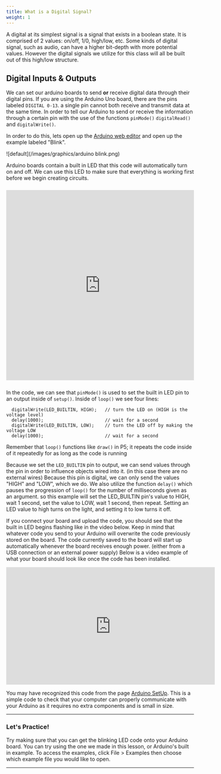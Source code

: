 ```yaml
---
title: What is a Digital Signal? 
weight: 1
---
```


A digital at its simplest signal is a signal that exists in a boolean state. It is comprised of 2 values: on/off, 1/0, high/low, etc. Some kinds of digital signal, such as audio, can have a higher bit-depth with more potential values. However the digital signals we utilize for this class will all be built out of this high/low structure.

## Digital Inputs & Outputs

We can set our arduino boards to send **or** receive digital data through their digital pins. If you are using the Arduino Uno board, there are the pins labeled `DIGITAL 0-13`. a single pin cannot both receive and transmit data at the same time. In order to tell our Arduino to send or receive the information through a certain pin with the use of the functions `pinMode()` `digitalRead()` and `digitalWrite()`.

In order to do this, lets open up the [Arduino web editor](https://create.arduino.cc/) and open up the example labeled "Blink".

![default](/images/graphics/arduino blink.png)

Arduino boards contain a built in LED that this code will automatically turn on and off. We can use this LED to make sure that everything is working first before we begin creating circuits.

<iframe src=https://create.arduino.cc/example/builtin/01.Basics%5CBlink/Blink/preview?embed style="height:510px;width:100%;margin:10px 0" frameborder=0></iframe>

In the code, we can see that `pinMode()` is used to set the built in LED pin to an output inside of `setup()`. Inside of `loop()` we see four lines: 

```
  digitalWrite(LED_BUILTIN, HIGH);   // turn the LED on (HIGH is the voltage level)
  delay(1000);                       // wait for a second
  digitalWrite(LED_BUILTIN, LOW);    // turn the LED off by making the voltage LOW
  delay(1000);                       // wait for a second

```

Remember that `loop()` functions like `draw()` in P5; it repeats the code inside of it repeatedly for as long as the code is running

Because we set the `LED_BUILTIN` pin to output, we can send values through the pin in order to influence objects wired into it. (in this case there are no external wires) Because this pin is digital, we can only send the values "HIGH" and "LOW", which we do. We also utilize the function `delay()` which pauses the progression of `loop()` for the number of milliseconds given as an argument. so this example will set the LED_BUILTIN pin's value to HIGH, wait 1 second, set the value to LOW, wait 1 second, then repeat. Setting an LED value to high turns on the light, and setting it to low turns it off.

If you connect your board and upload the code, you should see that the built in LED begins flashing like in the video below. Keep in mind that whatever code you send to your Arduino will overwrite the code previously stored on the board. The code currently saved to the board will start up automatically whenever the board receives enough power. (either from a USB connection or an external power supply) Below is a video example of what your board should look like once the code has been installed.

<iframe width="560" height="315" src="https://www.youtube.com/embed/3tErNe5782Q" frameborder="0" allow="accelerometer; autoplay; encrypted-media; gyroscope; picture-in-picture" allowfullscreen></iframe>


You may have recognized this code from the page [Arduino SetUp](https://pdm.lsupathways.org/4_physicalcomputing/arduino-setup/). This is a simple code to check that your computer can properly communicate with your Arduino as it requires no extra components and is small in size.

---
### Let's Practice!

Try making sure that you can get the blinking LED code onto your Arduino board. You can try using the one we made in this lesson, or Arduino's built in example. To access the examples, click File > Examples then choose which example file you would like to open.

---